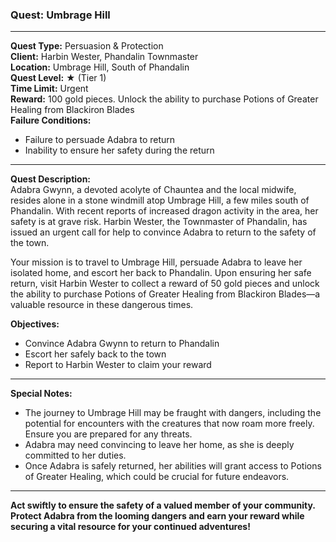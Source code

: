 ### Quest: **Umbrage Hill**

---

**Quest Type:** Persuasion & Protection  
**Client:** Harbin Wester, Phandalin Townmaster  
**Location:** Umbrage Hill, South of Phandalin  
**Quest Level:** ★ (Tier 1)  
**Time Limit:** Urgent  
**Reward:** 100 gold pieces. Unlock the ability to purchase Potions of Greater Healing from Blackiron Blades  
**Failure Conditions:**  
- Failure to persuade Adabra to return  
- Inability to ensure her safety during the return

---

**Quest Description:**  
Adabra Gwynn, a devoted acolyte of Chauntea and the local midwife, resides alone in a stone windmill atop Umbrage Hill, a few miles south of Phandalin. With recent reports of increased dragon activity in the area, her safety is at grave risk. Harbin Wester, the Townmaster of Phandalin, has issued an urgent call for help to convince Adabra to return to the safety of the town.

Your mission is to travel to Umbrage Hill, persuade Adabra to leave her isolated home, and escort her back to Phandalin. Upon ensuring her safe return, visit Harbin Wester to collect a reward of 50 gold pieces and unlock the ability to purchase Potions of Greater Healing from Blackiron Blades—a valuable resource in these dangerous times.

**Objectives:**  
- Convince Adabra Gwynn to return to Phandalin  
- Escort her safely back to the town  
- Report to Harbin Wester to claim your reward

---

**Special Notes:**  
- The journey to Umbrage Hill may be fraught with dangers, including the potential for encounters with the creatures that now roam more freely. Ensure you are prepared for any threats.  
- Adabra may need convincing to leave her home, as she is deeply committed to her duties.  
- Once Adabra is safely returned, her abilities will grant access to Potions of Greater Healing, which could be crucial for future endeavors.

---

**Act swiftly to ensure the safety of a valued member of your community. Protect Adabra from the looming dangers and earn your reward while securing a vital resource for your continued adventures!**